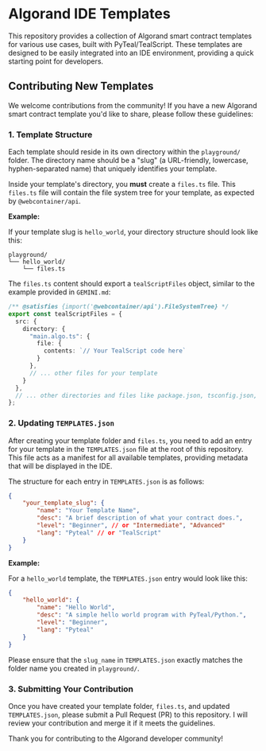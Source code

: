 # Algorand IDE Templates

This repository provides a collection of Algorand smart contract templates for various use cases, built with PyTeal/TealScript. These templates are designed to be easily integrated into an IDE environment, providing a quick starting point for developers.

## Contributing New Templates

We welcome contributions from the community! If you have a new Algorand smart contract template you'd like to share, please follow these guidelines:

### 1. Template Structure

Each template should reside in its own directory within the `playground/` folder. The directory name should be a "slug" (a URL-friendly, lowercase, hyphen-separated name) that uniquely identifies your template.

Inside your template's directory, you **must** create a `files.ts` file. This `files.ts` file will contain the file system tree for your template, as expected by `@webcontainer/api`.

**Example:**

If your template slug is `hello_world`, your directory structure should look like this:

```
playground/
└── hello_world/
    └── files.ts
```

The `files.ts` content should export a `tealScriptFiles` object, similar to the example provided in `GEMINI.md`:

```typescript
/** @satisfies {import('@webcontainer/api').FileSystemTree} */
export const tealScriptFiles = {
  src: {
    directory: {
      "main.algo.ts": {
        file: {
          contents: `// Your TealScript code here`
        }
      },
      // ... other files for your template
    }
  },
  // ... other directories and files like package.json, tsconfig.json, etc.
};
```

### 2. Updating `TEMPLATES.json`

After creating your template folder and `files.ts`, you need to add an entry for your template in the `TEMPLATES.json` file at the root of this repository. This file acts as a manifest for all available templates, providing metadata that will be displayed in the IDE.

The structure for each entry in `TEMPLATES.json` is as follows:

```json
{
    "your_template_slug": {
        "name": "Your Template Name",
        "desc": "A brief description of what your contract does.",
        "level": "Beginner", // or "Intermediate", "Advanced"
        "lang": "Pyteal" // or "TealScript"
    }
}
```

**Example:**

For a `hello_world` template, the `TEMPLATES.json` entry would look like this:

```json
{
    "hello_world": {
        "name": "Hello World",
        "desc": "A simple hello world program with PyTeal/Python.",
        "level": "Beginner",
        "lang": "Pyteal"
    }
}
```

Please ensure that the `slug_name` in `TEMPLATES.json` exactly matches the folder name you created in `playground/`.

### 3. Submitting Your Contribution

Once you have created your template folder, `files.ts`, and updated `TEMPLATES.json`, please submit a Pull Request (PR) to this repository. I will review your contribution and merge it if it meets the guidelines.

Thank you for contributing to the Algorand developer community!
